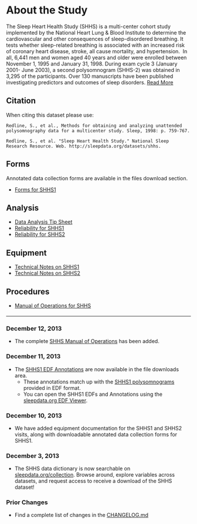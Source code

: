 # About the Study

The Sleep Heart Health Study (SHHS) is a multi-center cohort study implemented by the National Heart Lung & Blood Institute to determine the cardiovascular and other consequences of sleep-disordered breathing. It tests whether sleep-related breathing is associated with an increased risk of coronary heart disease, stroke, all cause mortality, and hypertension.  In all, 6,441 men and women aged 40 years and older were enrolled between November 1, 1995 and January 31, 1998. During exam cycle 3 (January 2001- June 2003), a second polysomnogram (SHHS-2) was obtained in 3,295 of the participants. Over 130 manuscripts have been published investigating predictors and outcomes of sleep disorders. [Read More](:pages_path:/full-description.md)

## Citation

When citing this dataset please use:

```
Redline, S., et al., Methods for obtaining and analyzing unattended polysomnography data for a multicenter study. Sleep, 1998: p. 759-767.

Redline, S., et al. "Sleep Heart Health Study." National Sleep Research Resource. Web. http://sleepdata.org/datasets/shhs.
```
## Forms

Annotated data collection forms are available in the files download section.

- [Forms for SHHS1](:files_path:/forms/shhs1)

## Analysis

- [Data Analysis Tip Sheet](:pages_path:/3-data-analysis-tip-sheet.md)
- [Reliability for SHHS1](:pages_path:/3-reliability-shhs1.md)
- [Reliability for SHHS2](:pages_path:/3-reliability-shhs2.md)

## Equipment

- [Technical Notes on SHHS1](:pages_path:/4-equipment-shhs1.md)
- [Technical Notes on SHHS2](:pages_path:/4-equipment-shhs2.md)

## Procedures

- [Manual of Operations for SHHS](:pages_path:/mop/6-00-mop-toc.md)

<hr class="soften" style="margin-top: 20px;margin-bottom: 20px;"/>

### December 12, 2013

- The complete [SHHS Manual of Operations](:pages_path:/mop/6-00-mop-toc.md) has been added.

### December 11, 2013

- The [SHHS1 EDF Annotations](:files_path:/annotations_shhs1) are now available in the file downloads area.
  - These annotations match up with the [SHHS1 polysomnograms](:files_path:/edf_shhs1) provided in EDF format.
  - You can open the SHHS1 EDFs and Annotations using the [sleepdata.org EDF Viewer](:tools_path:/sleep_portal_viewer).

### December 10, 2013

- We have added equipment documentation for the SHHS1 and SHHS2 visits, along with downloadable annotated data collection forms for SHHS1.

### December 3, 2013

- The SHHS data dictionary is now searchable on [sleepdata.org/collection](/collection?d=shhs). Browse around, explore variables across datasets, and request access to receive a download of the SHHS dataset!

### Prior Changes

- Find a complete list of changes in the [CHANGELOG.md](:pages_path:/CHANGELOG.md)
